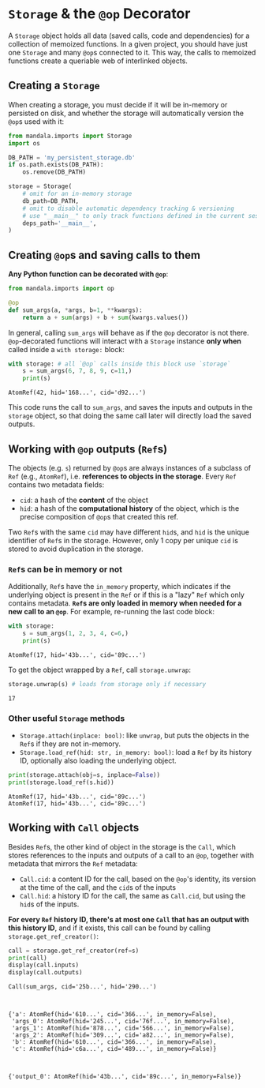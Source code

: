 # `Storage` & the `@op` Decorator
A `Storage` object holds all data (saved calls, code and dependencies) for a
collection of memoized functions. In a given project, you should have just one
`Storage` and many `@op`s connected to it. This way, the calls to memoized
functions create a queriable web of interlinked objects. 

## Creating a `Storage`

When creating a storage, you must decide if it will be in-memory or persisted on
disk, and whether the storage will automatically version the `@op`s used with
it:


```python
from mandala.imports import Storage
import os

DB_PATH = 'my_persistent_storage.db'
if os.path.exists(DB_PATH):
    os.remove(DB_PATH)

storage = Storage(
    # omit for an in-memory storage
    db_path=DB_PATH,
    # omit to disable automatic dependency tracking & versioning
    # use "__main__" to only track functions defined in the current session
    deps_path='__main__', 
)
```

## Creating `@op`s and saving calls to them
**Any Python function can be decorated with `@op`**:


```python
from mandala.imports import op

@op 
def sum_args(a, *args, b=1, **kwargs):
    return a + sum(args) + b + sum(kwargs.values())
```

In general, calling `sum_args` will behave as if the `@op` decorator is not
there. `@op`-decorated functions will interact with a `Storage` instance **only
when** called inside a `with storage:` block:


```python
with storage: # all `@op` calls inside this block use `storage`
    s = sum_args(6, 7, 8, 9, c=11,)
    print(s)
```

    AtomRef(42, hid='168...', cid='d92...')


This code runs the call to `sum_args`, and saves the inputs and outputs in the
`storage` object, so that doing the same call later will directly load the saved
outputs.

## Working with `@op` outputs (`Ref`s)
The objects (e.g. `s`) returned by `@op`s are always instances of a subclass of
`Ref` (e.g., `AtomRef`), i.e.  **references to objects in the storage**. Every
`Ref` contains two metadata fields:

- `cid`: a hash of the **content** of the object
- `hid`: a hash of the **computational history** of the object, which is the precise
composition of `@op`s that created this ref.  

Two `Ref`s with the same `cid` may have different `hid`s, and `hid` is the
unique identifier of `Ref`s in the storage. However, only 1 copy per unique
`cid` is stored to avoid duplication in the storage.

### `Ref`s can be in memory or not
Additionally, `Ref`s have the `in_memory` property, which indicates if the
underlying object is present in the `Ref` or if this is a "lazy" `Ref` which
only contains metadata. **`Ref`s are only loaded in memory when needed for a new
call to an `@op`**. For example, re-running the last code block:


```python
with storage:
    s = sum_args(1, 2, 3, 4, c=6,)
    print(s)
```

    AtomRef(17, hid='43b...', cid='89c...')


To get the object wrapped by a `Ref`, call `storage.unwrap`:


```python
storage.unwrap(s) # loads from storage only if necessary
```




    17



### Other useful `Storage` methods

- `Storage.attach(inplace: bool)`: like `unwrap`, but puts the objects in the
`Ref`s if they are not in-memory.
- `Storage.load_ref(hid: str, in_memory: bool)`: load a `Ref` by its history ID,
optionally also loading the underlying object.


```python
print(storage.attach(obj=s, inplace=False))
print(storage.load_ref(s.hid))
```

    AtomRef(17, hid='43b...', cid='89c...')
    AtomRef(17, hid='43b...', cid='89c...')


## Working with `Call` objects
Besides `Ref`s, the other kind of object in the storage is the `Call`, which
stores references to the inputs and outputs of a call to an `@op`, together with
metadata that mirrors the `Ref` metadata:

- `Call.cid`: a content ID for the call, based on the `@op`'s identity, its
version at the time of the call, and the `cid`s of the inputs
- `Call.hid`: a history ID for the call, the same as `Call.cid`, but using the 
`hid`s of the inputs.

**For every `Ref` history ID, there's at most one `Call` that has an output with
this history ID**, and if it exists, this call can be found by calling
`storage.get_ref_creator()`: 


```python
call = storage.get_ref_creator(ref=s)
print(call)
display(call.inputs)
display(call.outputs)
```

    Call(sum_args, cid='25b...', hid='290...')



    {'a': AtomRef(hid='610...', cid='366...', in_memory=False),
     'args_0': AtomRef(hid='245...', cid='76f...', in_memory=False),
     'args_1': AtomRef(hid='878...', cid='566...', in_memory=False),
     'args_2': AtomRef(hid='309...', cid='a82...', in_memory=False),
     'b': AtomRef(hid='610...', cid='366...', in_memory=False),
     'c': AtomRef(hid='c6a...', cid='489...', in_memory=False)}



    {'output_0': AtomRef(hid='43b...', cid='89c...', in_memory=False)}

